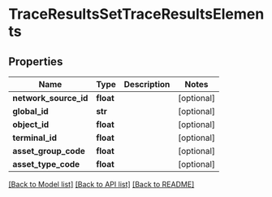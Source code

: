 # TraceResultsSetTraceResultsElements

## Properties
Name | Type | Description | Notes
------------ | ------------- | ------------- | -------------
**network_source_id** | **float** |  | [optional] 
**global_id** | **str** |  | [optional] 
**object_id** | **float** |  | [optional] 
**terminal_id** | **float** |  | [optional] 
**asset_group_code** | **float** |  | [optional] 
**asset_type_code** | **float** |  | [optional] 

[[Back to Model list]](../README.md#documentation-for-models) [[Back to API list]](../README.md#documentation-for-api-endpoints) [[Back to README]](../README.md)


